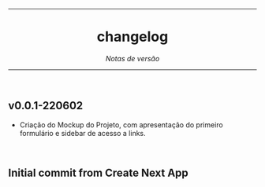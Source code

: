 <hr>
<h1 align="center">changelog</h1>
<p align=center><i align="center">Notas de versão</i></p>

<hr>

<br>

## v0.0.1-220602

- Criação do Mockup do Projeto, com apresentação do primeiro formulário e sidebar de acesso a links.

<br>

## Initial commit from Create Next App
